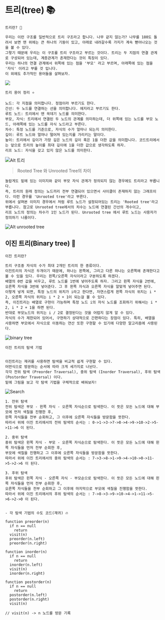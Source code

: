 # 트리(tree) 📚

```
트리란? 🌴

우리는 이런 구조를 일반적으로 트리 구조라고 합니다. 나무 같지 않는가? 나무를 180도 돌려서 보면 맨 위에는 큰 하나의 기둥이 있고, 아래로 내려갈수록 가지가 계속 뻗어나오는 것을 볼 수 있다.
그렇기 때문에 우리는 이 구조를 트리 구조라고 부르는 것이다. 트리는 두 지점의 연결 관계로 구성되어 있는데, 계층관계가 존재한다는 것이 특징이 있다.
우리는 하나의 연결 관계에서 위쪽에 있는 점을 '부모' 라고 부르며, 아래쪽에 있는 점을 '자식' 이라고 부를 것 입니다.
이 외에도 추가적인 용어들을 살펴보자.
```

<img src = "https://s3-ap-northeast-2.amazonaws.com/codetreepublic/problems/574/images/1222106e-f600-4a68-b42e-94bf3852d318.png">

```
트리 용어 정리 ⭐️

노드: 각 지점을 의미합니다. 정점이라 부르기도 한다.
간선: 두 노드를 연결하는 선을 의미합니다. 에지라고 부르기도 한다.
루트 노드: 트리에서 맨 꼭데기 노드를 의미한다.
부모, 자식: 트리에서 연결된 두 노드의 관계를 의미하는데, 더 위쪽에 있는 노드를 부모 노드, 아래쪽에 있는 노드를 자식 노드라고 부른다.
차수: 특정 노드를 기준으로, 자식의 수가 얼마나 되는지 의미한다.
깊이: 루트 노드와 얼마나 떨어져 있는지를 가리키는 말이다.
높이: 트리에서 깊이가 가장 깊은 노드의 깊이 혹은 1을 더한 값을 의미합니다. 코드트리에서는 앞으로 트리의 높이를 최대 깊이에 1을 더한 값으로 생각하도록 하자.
리프 노드: 자식을 갖고 있지 않은 노드를 의미한다.
```
![Alt 트리](https://s3-ap-northeast-2.amazonaws.com/codetreepublic/problems/574/images/6960f8d2-6881-46ed-8543-6961a3d57fd1.png)

> Rooted Tree 와 Unrooted Tree의 차이

```
놀랍게도 밑에 있는 이미지와 같이 부모 자식 관계가 정의되지 않는 경우에도 트리라고 부릅니다. 
즉, 트리의 원래 정의는 노드끼리 전부 연결되어 있으면서 사이클이 존재하지 않는 그래프이다. 이런 경우를 'Unrooted tree'라고 부른다.
위에서 살펴본 이미지 경우에서 처럼 루트 노드가 설정되어있는 트리는 'Rooted tree'라고 부릅니다. 참고로 Unrooted tree에서의 차수는 노드에 연결된 간선의 개수이고, 
리프 노드의 정의는 차수가 1인 노드가 된다. Unrooted tree 에서 루트 노드는 사용자가 정의하기 나름이다.
```

![Alt unrooted tree](https://s3-ap-northeast-2.amazonaws.com/codetreepublic/problems/574/images/7c703592-7794-4fe7-a32c-9e25f73c8de7.png)

## 이진 트리(Binary tree) 🌴

```
이진 트리란?

트리 구조중 자식의 수가 최대 2개인 트리의 한 종류이다.
이진트리의 자식은 두개이기 때문에, 하나는 왼쪽에, 그리고 다른 하나는 오른쪽에 존재한다고 볼 수 있을 있다. 우리는 왼쪽/오른쪽 자식이라고 구분하도록 하겠다.
배열의 0번 값을 비우고, 루트 노드를 1번에 넣어주도록 하자. 그리고 왼쪽 자식을 2번에, 오른쪽 자식을 3번에 넣어준다. 그 후 왼쪽 자식과 오른쪽 자식을 알맞게 넣어주면 된다.
이렇게 넣게 되면, 특정 노드의 위치가 i라고 한다면, 자연스럽게 왼쪽 자식의 위치는 i * 2, 오른쪽 자식의 위치는 i * 2 + 1이 되는걸 볼 수 있다. 
즉, 이진트리는 배열로 구현이 가능하며 특정 노드 i의 자식 노드를 조회하기 위해서는 i * 2, i * 2 + 1을 하면 된다.
반대로 부모노드의 위치는 i / 2로 결정된다는 것을 어렵지 않게 알 수 있다.
자식의 수가 제한되어 있어서, 구현하기 상대적으로 간편하다는 장점이 있다. 특히, 배열을 사용하면 부모에서 자식으로 이동하는 연산 또한 구현할 수 있기에 다양한 알고리즘에 사용된다.

```

![binary tree](https://s3-ap-northeast-2.amazonaws.com/codetreepublic/problems/576/images/2f2527dd-b0d0-42e3-b193-720a344cb8b4.png)

```
이진 트리의 탐색 기법


이진트리는 재귀를 사용하면 탐색을 비교적 쉽게 구현할 수 있다.
어떤식으로 방문하는 순서에 따라 크게 세가지로 나뉜다.
각각 전위 탐색 (Preorder Traversal), 중위 탐색 (Inorder Traversal), 후위 탐색 (Postorder Traversal) 이다.
밑에 그림을 보고 각 탐색 기법을 구체적으로 배워보자!
```

![Search](https://mblogthumb-phinf.pstatic.net/20120331_173/rlakk11_1333202999001hceVs_JPEG/4.jpg?type=w2)

```
1. 전위 탐색
전위 탐색은 부모 - 왼쪽 자식 - 오른쪽 자식순으로 탐색한다. 이 뜻은 모든 노드에 대해 부모에 먼저 색칠을 진행한 후,
왼쪽 자식들을 전부 순회하고, 그 이후에 오른쪽 자식들을 방문함을 뜻한다.
따라서 위에 이진 트리에서의 전위 탐색의 순서는 : 0->1->3->7->8->4->9->10->2->5->11->6 이 된다.

2. 중위 탐색
중위 탐색은 왼쪽 자식 - 부모 - 오른쪽 자식순으로 탐색한다. 이 뜻은 모든 노드에 대해 왼쪽 자식들을 먼저 전부 순회한 후,
부모에 색칠을 진행하고 그 이후에 오른쪽 자식들을 방문함을 뜻한다.
따라서 위에 이진 트리에서의 중위 탐색의 순서는 : 7->3->8->1->9->4->10->0->11->5->2->6 이 된다.

3. 후위 탐색
후위 탐색은 왼쪽 자식 - 오른쪽 자식 - 부모순으로 탐색한다. 이 뜻은 모든 노드에 대해 왼쪽 자식들을 먼저 전부 순회한 후,
오른쪽 자식들을 전부 순회하고 그 이후에 마지막으로 부모에 색칠을 진행함을 뜻한다.
따라서 위에 이진 트리에서의 후위 탐색의 순서는 : 7->8->3->9->10->4->1->11->5->6->2->0 이 된다.


- 각 탐색 기법의 수도 코드(재귀) 🔥

function preorder(n)
  if n == null
    return
  visit(n)
  preorder(n.left)
  preorder(n.right)

function inorder(n)
  if n == null
    return
  inorder(n.left)
  visit(n)
  inorder(n.right)
  
function postorder(n)
  if n == null
    return
  postorder(n.left)
  postorder(n.right)
  visit(n)
  
// visit(n) -> n 노드를 방문 기록
```
